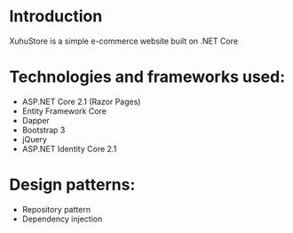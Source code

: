 # Introduction
XuhuStore is a simple e-commerce website built on .NET Core
# Technologies and frameworks used:
* ASP.NET Core 2.1 (Razor Pages)
* Entity Framework Core
* Dapper
* Bootstrap 3
* jQuery
* ASP.NET Identity Core 2.1
# Design patterns:
* Repository pattern
* Dependency injection

